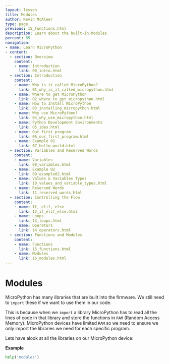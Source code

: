 ```yaml
---
layout: lesson
title: Modules
author: Kevin McAleer
type: page
previous: 15_functions.html
description: Learn about the built-in Modules
percent: 85
navigation:
- name: Learn MicroPython
- content:
  - section: Overview
    content:
    - name: Introduction
      link: 00_intro.html
  - section: Introduction
    content:
    - name: Why is it called MicroPython?
      link: 01_why_is_it_called_micropython.html
    - name: Where to get MicroPython
      link: 02_where_to_get_micropython.html
    - name: How to Install MicroPython
      link: 03_installing_micropython.html
    - name: Why use MicroPython?
      link: 04_why_use_micropython.html
    - name: Python Development Environments
      link: 05_ides.html
    - name: Our first program
      link: 06_our_first_program.html
    - name: Example 01
      link: 07_hello_world.html
  - section: Variables and Reserved Words
    content:
    - name: Variables
      link: 08_variables.html
    - name: Example 02
      link: 09_example02.html
    - name: Values & Variables Types
      link: 10_values_and_variable_types.html
    - name: Reserved Words
      link: 11_reserved_words.html
  - section: Controlling the Flow
    content:
    - name: If, elif, else
      link: 12_if_elif_else.html
    - name: Loops
      link: 13_loops.html
    - name: Operators
      link: 14_operators.html
  - section: Functions and Modules
    content:
    - name: Functions
      link: 15_functions.html
    - name: Modules
      link: 16_modules.html
---
```



# Modules
MicroPython has many libraries that are built into the firmware. We still need to `import` these if we want to use them in our code.

This is because when we `import` a library MicroPython has to read all the lines of code in that library and store the functions in `RAM` (Random Access Memory). MicroPython devices have limited `RAM` so we need to ensure we only import the libraries we need for each specific program.

Lets have alook at all the libraries on our MicroPython device:

**Example**
```python
help('modules')
```